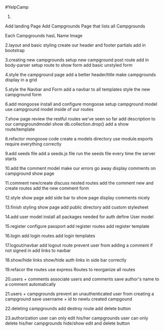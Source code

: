 #YelpCamp


1.
Add landing Page
Add Campgrounds Page that lists all Campgrounds

Each Campgrounds hasL
Name
Image 


2.layout and basic styling
create our header and footer partials
add in bootstrap

3.creating new campgrounds
setup new campground post route
add in body-parser
setup route to show form
add basic unstyled form

4.style the campground page
add a better header/title
make campgrounds display in a grid

5.style the Navbar and Form
add a navbar to all templates style the new campground form

6.add mongoose
install and configure mongoose
setup campground model
use campground model inside of our routes

7.show page
review the restful routes we've seen so far
add description to our campgroundmodel
show db.collection.drop()
add a show route/template

8.refactor mongoose code
create a models directory
use module.exports
require everything correctly

9.add seeds file
add a seeds.js file
run the seeds file every time the server starts

10.add the comment model
make our errors go away
display comments on campground show page

11.comment new/create
discuss nested routes
add the comment new and create routes
add the new comment form

12.style show page
add side bar to show page
display comments nicely

13.finish styling show page
add public directory
add custom stylesheet

14.add user model
install all packages needed for auth
define User model

15.register
configure passport
add register routes
add register template

16.login
add login routes
add login templates

17.logout/navbar
add logout route
prevent user from adding a comment if not signed in
add links to navbar

18.show/hide links
show/hide auth links in side bar correctly

19.refacor the routes
use express Routes to reorganize all routes

20.users + comments
associate users and comments
save author's name to a comment automatically

21.users + campgrounds
prevent an unauthenticated user from creating a campground
save username + id to newlu created campgound

22.deleting campgrounds
add destroy route
add delete button

23.authorization
user can only edit his/her campgrounds
user can only delete his/her campgrounds
hide/show edit and delete button

